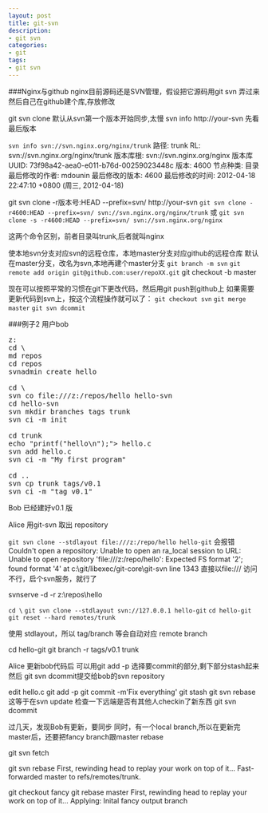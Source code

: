 ```yaml
---
layout: post
title: git-svn
description:
- git svn
categories:
- git
tags:
- git svn
---
```

###Nginx与github
nginx目前源码还是SVN管理，假设把它源码用git svn 弄过来
然后自己在github建个库,存放修改

git svn clone 默认从svn第一个版本开始同步,太慢
svn info http://your-svn 先看最后版本

`svn info svn://svn.nginx.org/nginx/trunk`
	路径: trunk
	RL: svn://svn.nginx.org/nginx/trunk
	版本库根: svn://svn.nginx.org/nginx
	版本库 UUID: 73f98a42-aea0-e011-b76d-00259023448c
	版本: 4600
	节点种类: 目录
	最后修改的作者: mdounin
	最后修改的版本: 4600
	最后修改的时间: 2012-04-18 22:47:10 +0800 (周三, 2012-04-18)


git svn clone -r版本号:HEAD --prefix=svn/ http://your-svn
`git svn clone -r4600:HEAD --prefix=svn/ svn://svn.nginx.org/nginx/trunk`
或
`git svn clone -s -r4600:HEAD --prefix=svn/ svn://svn.nginx.org/nginx`

这两个命令区别，前者目录叫trunk,后者就叫nginx


使本地svn分支对应svn的远程仓库，本地master分支对应github的远程仓库
默认在master分支，改名为svn,本地再建个master分支
`git branch -m svn`
`git remote add origin git@github.com:user/repoXX.git`
git checkout -b master

现在可以按照平常的习惯在git下更改代码，然后用git push到github上
如果需要更新代码到svn上，按这个流程操作就可以了：
`git checkout svn`
`git merge master`
`git svn dcommit`


###例子2
用户bob
<pre class="prettyprint">
z:
cd \
md repos
cd repos
svnadmin create hello

cd \
svn co file:///z:/repos/hello hello-svn
cd hello-svn
svn mkdir branches tags trunk
svn ci -m init

cd trunk
echo "printf("hello\n");"> hello.c
svn add hello.c
svn ci -m "My first program"

cd ..
svn cp trunk tags/v0.1
svn ci -m "tag v0.1"
</pre>
Bob 已经建好v0.1 版

Alice 用git-svn 取出 repository

`git svn clone --stdlayout file:///z:/repo/hello hello-git`
会报错
Couldn't open a repository: Unable to open an ra_local session to URL: Unable to open repository 'file:///z:/repo/hello': Expected FS format '2'; found format '4' at c:\git/libexec/git-core\git-svn line 1343
直接以file:/// 访问不行，启个svn服务，就行了

svnserve -d -r z:\repos\hello

`cd \`
`git svn clone --stdlayout svn://127.0.0.1 hello-git`
`cd hello-git`
`git reset --hard remotes/trunk`

使用 stdlayout，所以 tag/branch 等会自动对应 remote branch

cd hello-git
git branch -r
  tags/v0.1
  trunk

Alice 更新bob代码后 可以用git add -p 选择要commit的部分,剩下部分stash起来
然后 git svn dcommit提交给bob的svn repository

edit hello.c
git add -p
git commit -m'Fix everything'
git stash
git svn rebase 这等于在svn update 检查一下远端是否有其他人checkin了新东西
git svn dcommit

过几天，发现Bob有更新，要同步
同时，有一个local branch,所以在更新完master后，还要把fancy branch跟master rebase

git svn fetch

git svn rebase
First, rewinding head to replay your work on top of it...
Fast-forwarded master to refs/remotes/trunk.

git checkout fancy
git rebase master
First, rewinding head to replay your work on top of it...
Applying: Inital fancy output branch
